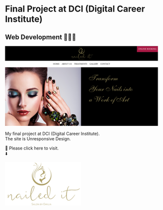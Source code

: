 # Final Project at DCI (Digital Career Institute)
## Web Development 👩🏻‍💻
![Github page top image](./readme_img.png)

My final project at DCI (Digital Career Institute).  
The site is Unresponsive Design.


🔗 Please click here to visit.  
    ⬇️  

<a href="https://yukosuga.github.io/my-first-webpage/" target="_blank"><img src=Transform%20Your%20Nails%20into%20a%20Work%20of%20Art.png width="250"></a>